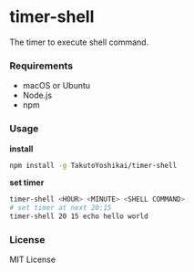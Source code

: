 # timer-shell
The timer to execute shell command.

### Requirements
* macOS or Ubuntu
* Node.js
* npm

### Usage
**install**
```bash
npm install -g TakutoYoshikai/timer-shell
```

**set timer**
```bash
timer-shell <HOUR> <MINUTE> <SHELL COMMAND>
# set timer at next 20:15
timer-shell 20 15 echo hello world
```


### License
MIT License
